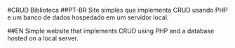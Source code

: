 #CRUD Biblioteca
##PT-BR
Site simples que implementa CRUD usando PHP e um banco de dados hospedado em um servidor local.

##EN
Simple website that implements CRUD using PHP and a database hosted on a local server.
